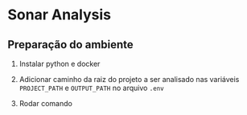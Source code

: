 # Sonar Analysis

## Preparação do ambiente

1. Instalar python e docker

2. Adicionar caminho da raiz do projeto a ser analisado nas variáveis `PROJECT_PATH` e `OUTPUT_PATH` no arquivo `.env`

3. Rodar comando
